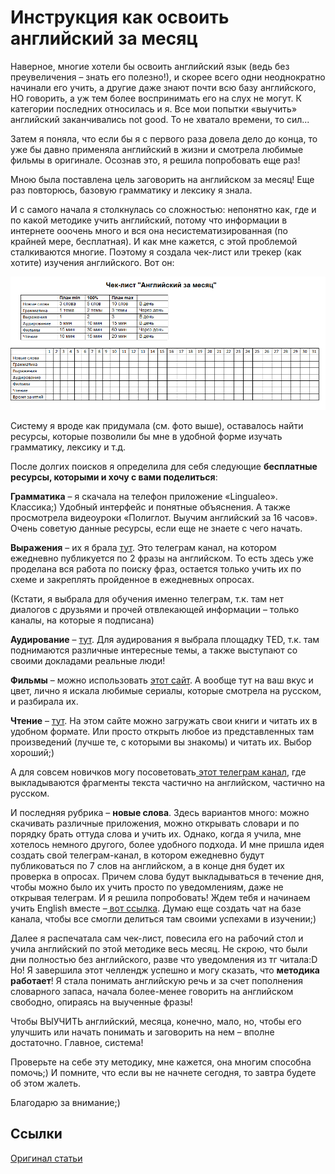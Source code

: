 # Инструкция как освоить английский за месяц

Наверное, многие хотели бы освоить английский язык \(ведь без преувеличения – знать его полезно!\), и скорее всего одни неоднократно начинали его учить, а другие даже знают почти всю базу английского, НО говорить, а уж тем более воспринимать его на слух не могут. К категории последних относилась и я. Все мои попытки «выучить» английский заканчивались not good. То не хватало времени, то сил...

Затем я поняла, что если бы я с первого раза довела дело до конца, то уже бы давно применяла английский в жизни и смотрела любимые фильмы в оригинале. Осознав это, я решила попробовать еще раз!

Мною была поставлена цель заговорить на английском за месяц! Еще раз повторюсь, базовую грамматику и лексику я знала.

И с самого начала я столкнулась со сложностью: непонятно как, где и по какой методике учить английский, потому что информации в интернете ооочень много и  вся она несистематизированная \(по крайней мере, бесплатная\). И как мне кажется, с этой проблемой сталкиваются многие. Поэтому я создала чек-лист или трекер \(как хотите\) изучения английского. Вот он:

![](../.gitbook/assets/image.png)

Систему я вроде как придумала \(см. фото выше\), оставалось найти ресурсы, которые позволили бы мне в удобной форме изучать грамматику, лексику и т.д.

После долгих поисков я определила для себя следующие **бесплатные ресурсы, которыми и хочу с вами поделиться**:

**Грамматика** – я скачала на телефон приложение «Lingualeo». Классика;\) Удобный интерфейс и понятные объяснения. А также просмотрела видеоуроки «Полиглот. Выучим английский за 16 часов». Очень советую данные ресурсы, если еще не знаете с чего начать.

**Выражения** – их я брала [тут](https://t.me/EngInPhrases). Это телеграм канал, на котором ежедневно публикуется по 2 фразы на английском. То есть здесь уже проделана вся работа по поиску фраз, остается только учить их по схеме и закреплять пройденное в ежедневных опросах.

\(Кстати, я выбрала для обучения именно телеграм, т.к. там нет диалогов с друзьями и прочей отвлекающей информации – только каналы, на которые я подписана\)

**Аудирование** – [тут](https://www.ted.com/talks). Для аудирования я выбрала площадку TED, т.к. там поднимаются различные интересные темы, а также выступают со своими докладами реальные люди!

**Фильмы** – можно использовать [этот сайт](https://fenglish.ru/films/). А вообще тут на ваш вкус и цвет, лично я искала любимые сериалы, которые смотрела на русском, и разбирала их.

**Чтение** – [тут](https://liteka.ru/english/library/). На этом сайте можно загружать свои книги и читать их в удобном формате. Или просто открыть любое из представленных там произведений \(лучше те, с которыми вы знакомы\) и читать их. Выбор хороший;\)

А для совсем новичков могу посоветовать[ этот телеграм канал](https://t.me/EngWith_HarryPotter), где выкладываются фрагменты текста частично на английском, частично на русском.  


И последняя рубрика – **новые слова**. Здесь вариантов много: можно скачивать различные приложения, можно открывать словари и по порядку брать оттуда слова и учить их. Однако, когда я учила, мне хотелось немного другого, более удобного подхода. И мне пришла идея создать свой телеграм-канал, в котором ежедневно будут публиковаться по 7 слов на английском, а в конце дня будет их проверка в опросах. Причем слова будут выкладываться в течение дня, чтобы можно было их учить просто по уведомлениям, даже не открывая телеграм. И я решила попробовать! Ждем тебя и начинаем учить English вместе –[ вот ссылка](https://t.me/English_in_words). Думаю еще создать чат на базе канала, чтобы все смогли делиться там своими успехами в изучении;\)

Далее я распечатала сам чек-лист, повесила его на рабочий стол и учила английский по этой методике весь месяц. Не скрою, что были дни полностью без английского, разве что уведомления из тг читала:D Но! Я завершила этот челлендж успешно и могу сказать, что **методика работает**! Я стала понимать английскую речь и за счет пополнения словарного запаса, начала более-менее говорить на английском свободно, опираясь на выученные фразы!

Чтобы ВЫУЧИТЬ английский, месяца, конечно, мало, но, чтобы его улучшить или начать понимать и заговорить на нем – вполне достаточно. Главное, система!

Проверьте на себе эту методику, мне кажется, она многим способна помочь;\) И помните, что если вы не начнете сегодня, то завтра будете об этом жалеть.

Благодарю за внимание;\)

## Ссылки

[Оригинал статьи](https://pikabu.ru/story/instruktsiya_kak_osvoit_angliyskiy_za_mesyats_7983466)


